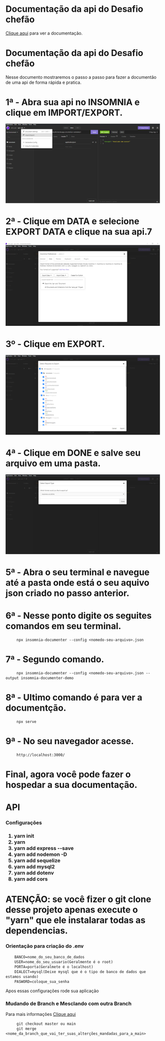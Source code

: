 # Documentação da api do Desafio chefão

<a href="https://sharp-minsky-130ff4.netlify.app/" >Clique aqui</a> para ver a documentação.
# Documentação da api do Desafio chefão
Nesse documento mostraremos o passo a passo para fazer a documentão de uma api de forma rápida e pratica.
# 1ª - Abra sua api no INSOMNIA e clique em IMPORT/EXPORT.
<img src="./img/1.png"/>

# 2ª - Clique em DATA e selecione EXPORT DATA e clique na sua api.7
<img src="./img/2.png"/>

# 3º - Clique em EXPORT.
<img src="./img/3.png"/>

# 4ª - Clique em DONE e salve seu arquivo em uma pasta.
<img src="./img/4.png"/>

# 5ª - Abra o seu terminal e navegue até a pasta onde está o seu aquivo json criado no passo anterior.

# 6ª - Nesse ponto digite os seguites comandos em seu terminal.

         npx insomnia-documenter --config <nomedo-seu-arquivo>.json

# 7ª - Segundo comando.

         npx insomnia-documenter --config <nomedo-seu-arquivo>.json --output insomnia-documenter-demo

# 8ª - Ultimo comando é para ver a documentção.

         npx serve

# 9ª - No seu navegador acesse.

         http://localhost:3000/

# Final, agora você pode fazer o hospedar a sua documentação.

# API

<h3>Configurações<h3>

<ol>
<li>yarn init </li>
<li>yarn</li>
<li>yarn add express --save </li>
<li>yarn add nodemon -D</li>
<li>yarn add sequelize</li>
<li>yarn add mysql2</li>
<li>yarn add dotenv</li>
<li>yarn add cors</li>
  </ol>
  
  <h1>ATENÇÃO: se você fizer o git clone desse projeto apenas execute o "yarn" que ele instalarar todas as dependencias.</h1>
  
  <h3>Orientação para criação do .env</h3>
      
        BANCO=nome_do_seu_banco_de_dados
        USER=nome_do_seu_usuario(Geralmente é o root)
        PORTA=porta(Geralmete é o localhost)
        DIALECT=mysql(Deixe mysql que é o tipo de banco de dados que estamos usando)
        PASWORD=coloque_sua_senha
  
  Apos essas configurações rode sua aplicação
  
  <h3>Mudando de Branch e Mesclando com outra Branch</h3>
  Para mais informações <a href="https://git-scm.com/book/pt-br/v2/Branches-no-Git-O-b%C3%A1sico-de-Ramifica%C3%A7%C3%A3o-Branch-e-Mesclagem-Merge">Clique aqui</a>
  
         git checkout master ou main
         git merge <nome_da_branch_que_vai_ter_suas_alterções_mandadas_para_a_main>
